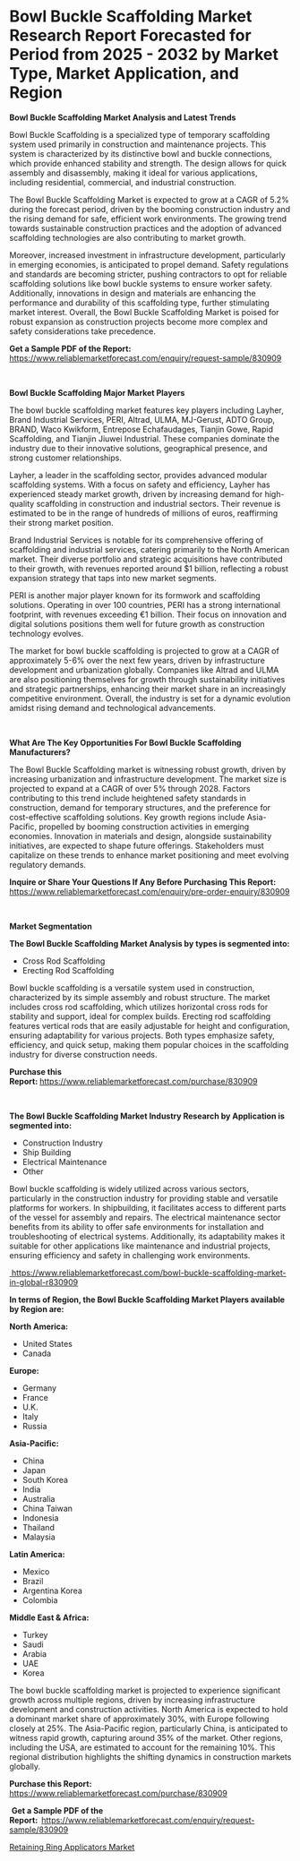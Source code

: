 <p><h1>Bowl Buckle Scaffolding Market Research Report Forecasted for Period from 2025 -  2032 by Market Type, Market Application, and Region</h1></p><p><strong>Bowl Buckle Scaffolding Market Analysis and Latest Trends</strong></p>
<p><p>Bowl Buckle Scaffolding is a specialized type of temporary scaffolding system used primarily in construction and maintenance projects. This system is characterized by its distinctive bowl and buckle connections, which provide enhanced stability and strength. The design allows for quick assembly and disassembly, making it ideal for various applications, including residential, commercial, and industrial construction. </p><p>The Bowl Buckle Scaffolding Market is expected to grow at a CAGR of 5.2% during the forecast period, driven by the booming construction industry and the rising demand for safe, efficient work environments. The growing trend towards sustainable construction practices and the adoption of advanced scaffolding technologies are also contributing to market growth. </p><p>Moreover, increased investment in infrastructure development, particularly in emerging economies, is anticipated to propel demand. Safety regulations and standards are becoming stricter, pushing contractors to opt for reliable scaffolding solutions like bowl buckle systems to ensure worker safety. Additionally, innovations in design and materials are enhancing the performance and durability of this scaffolding type, further stimulating market interest. Overall, the Bowl Buckle Scaffolding Market is poised for robust expansion as construction projects become more complex and safety considerations take precedence.</p></p>
<p><strong>Get a Sample PDF of the Report:&nbsp;</strong> <a href="https://www.reliablemarketforecast.com/enquiry/request-sample/830909?utm_campaign=3538&utm_medium=2&utm_source=Github&utm_content=ia&utm_term=25032025&utm_id=bowl-buckle-scaffolding">https://www.reliablemarketforecast.com/enquiry/request-sample/830909</a></p>
<p>&nbsp;</p>
<p><strong>Bowl Buckle Scaffolding Major Market Players</strong></p>
<p><p>The bowl buckle scaffolding market features key players including Layher, Brand Industrial Services, PERI, Altrad, ULMA, MJ-Gerust, ADTO Group, BRAND, Waco Kwikform, Entrepose Echafaudages, Tianjin Gowe, Rapid Scaffolding, and Tianjin Jiuwei Industrial. These companies dominate the industry due to their innovative solutions, geographical presence, and strong customer relationships.</p><p>Layher, a leader in the scaffolding sector, provides advanced modular scaffolding systems. With a focus on safety and efficiency, Layher has experienced steady market growth, driven by increasing demand for high-quality scaffolding in construction and industrial sectors. Their revenue is estimated to be in the range of hundreds of millions of euros, reaffirming their strong market position.</p><p>Brand Industrial Services is notable for its comprehensive offering of scaffolding and industrial services, catering primarily to the North American market. Their diverse portfolio and strategic acquisitions have contributed to their growth, with revenues reported around $1 billion, reflecting a robust expansion strategy that taps into new market segments.</p><p>PERI is another major player known for its formwork and scaffolding solutions. Operating in over 100 countries, PERI has a strong international footprint, with revenues exceeding €1 billion. Their focus on innovation and digital solutions positions them well for future growth as construction technology evolves.</p><p>The market for bowl buckle scaffolding is projected to grow at a CAGR of approximately 5-6% over the next few years, driven by infrastructure development and urbanization globally. Companies like Altrad and ULMA are also positioning themselves for growth through sustainability initiatives and strategic partnerships, enhancing their market share in an increasingly competitive environment. Overall, the industry is set for a dynamic evolution amidst rising demand and technological advancements.</p></p>
<p>&nbsp;</p>
<p><strong>What Are The Key Opportunities For Bowl Buckle Scaffolding Manufacturers?</strong></p>
<p><p>The Bowl Buckle Scaffolding market is witnessing robust growth, driven by increasing urbanization and infrastructure development. The market size is projected to expand at a CAGR of over 5% through 2028. Factors contributing to this trend include heightened safety standards in construction, demand for temporary structures, and the preference for cost-effective scaffolding solutions. Key growth regions include Asia-Pacific, propelled by booming construction activities in emerging economies. Innovation in materials and design, alongside sustainability initiatives, are expected to shape future offerings. Stakeholders must capitalize on these trends to enhance market positioning and meet evolving regulatory demands.</p></p>
<p><strong>Inquire or Share Your Questions If Any Before Purchasing This Report:</strong> <a href="https://www.reliablemarketforecast.com/enquiry/pre-order-enquiry/830909?utm_campaign=3538&utm_medium=2&utm_source=Github&utm_content=ia&utm_term=25032025&utm_id=bowl-buckle-scaffolding">https://www.reliablemarketforecast.com/enquiry/pre-order-enquiry/830909</a></p>
<p>&nbsp;</p>
<p><strong>Market Segmentation</strong></p>
<p><strong>The Bowl Buckle Scaffolding Market Analysis by types is segmented into:</strong></p>
<p><ul><li>Cross Rod Scaffolding</li><li>Erecting Rod Scaffolding</li></ul></p>
<p><p>Bowl buckle scaffolding is a versatile system used in construction, characterized by its simple assembly and robust structure. The market includes cross rod scaffolding, which utilizes horizontal cross rods for stability and support, ideal for complex builds. Erecting rod scaffolding features vertical rods that are easily adjustable for height and configuration, ensuring adaptability for various projects. Both types emphasize safety, efficiency, and quick setup, making them popular choices in the scaffolding industry for diverse construction needs.</p></p>
<p><strong>Purchase this Report:&nbsp;</strong><a href="https://www.reliablemarketforecast.com/purchase/830909?utm_campaign=3538&utm_medium=2&utm_source=Github&utm_content=ia&utm_term=25032025&utm_id=bowl-buckle-scaffolding">https://www.reliablemarketforecast.com/purchase/830909</a></p>
<p>&nbsp;</p>
<p><strong>The Bowl Buckle Scaffolding Market Industry Research by Application is segmented into:</strong></p>
<p><ul><li>Construction Industry</li><li>Ship Building</li><li>Electrical Maintenance</li><li>Other</li></ul></p>
<p><p>Bowl buckle scaffolding is widely utilized across various sectors, particularly in the construction industry for providing stable and versatile platforms for workers. In shipbuilding, it facilitates access to different parts of the vessel for assembly and repairs. The electrical maintenance sector benefits from its ability to offer safe environments for installation and troubleshooting of electrical systems. Additionally, its adaptability makes it suitable for other applications like maintenance and industrial projects, ensuring efficiency and safety in challenging work environments.</p></p>
<p><a href="https://www.reliablemarketforecast.com/bowl-buckle-scaffolding-market-in-global-r830909?utm_campaign=3538&utm_medium=2&utm_source=Github&utm_content=ia&utm_term=25032025&utm_id=bowl-buckle-scaffolding">&nbsp;https://www.reliablemarketforecast.com/bowl-buckle-scaffolding-market-in-global-r830909</a></p>
<p><strong>In terms of Region, the Bowl Buckle Scaffolding Market Players available by Region are:</strong></p>
<p>
    <p> <strong> North America: </strong>
        <ul>
            <li>United States</li>
            <li>Canada</li>
        </ul>
        </p> 
    <p> <strong> Europe: </strong>
        <ul>
            <li>Germany</li>
            <li>France</li>
            <li>U.K.</li>
            <li>Italy</li>
            <li>Russia</li>
        </ul>
        </p> 
    <p> <strong> Asia-Pacific: </strong>
        <ul>
            <li>China</li>
            <li>Japan</li>
            <li>South Korea</li>
            <li>India</li>
            <li>Australia</li>
            <li>China Taiwan</li>
            <li>Indonesia</li>
            <li>Thailand</li>
            <li>Malaysia</li>
        </ul>
        </p> 
    <p> <strong> Latin America: </strong>
        <ul>
            <li>Mexico</li>
            <li>Brazil</li>
            <li>Argentina Korea</li>
            <li>Colombia</li>
        </ul>
        </p> 
    <p> <strong> Middle East & Africa: </strong>
        <ul>
            <li>Turkey</li>
            <li>Saudi</li>
            <li>Arabia</li>
            <li>UAE</li>
            <li>Korea</li>
        </ul>
    </p>
    </p>
<p><p>The bowl buckle scaffolding market is projected to experience significant growth across multiple regions, driven by increasing infrastructure development and construction activities. North America is expected to hold a dominant market share of approximately 30%, with Europe following closely at 25%. The Asia-Pacific region, particularly China, is anticipated to witness rapid growth, capturing around 35% of the market. Other regions, including the USA, are estimated to account for the remaining 10%. This regional distribution highlights the shifting dynamics in construction markets globally.</p></p>
<p><strong>Purchase this Report: </strong><a href="https://www.reliablemarketforecast.com/purchase/830909?utm_campaign=3538&utm_medium=2&utm_source=Github&utm_content=ia&utm_term=25032025&utm_id=bowl-buckle-scaffolding">https://www.reliablemarketforecast.com/purchase/830909</a></p>
<p>&nbsp;<strong>Get a Sample PDF of the Report:&nbsp;&nbsp;</strong><a href="https://www.reliablemarketforecast.com/enquiry/request-sample/830909?utm_campaign=3538&utm_medium=2&utm_source=Github&utm_content=ia&utm_term=25032025&utm_id=bowl-buckle-scaffolding">https://www.reliablemarketforecast.com/enquiry/request-sample/830909</a></p>
<p><strong></strong></p>
<p><p><a href="https://github.com/daleogrando/Market-Research-Report-List-1/blob/main/retaining-ring-applicators-market.md?utm_campaign=3538&utm_medium=2&utm_source=Github&utm_content=ia&utm_term=25032025&utm_id=bowl-buckle-scaffolding">Retaining Ring Applicators Market</a></p></p>